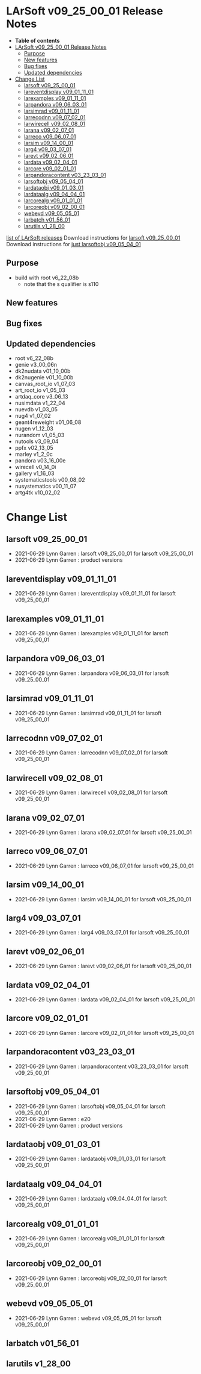 LArSoft v09_25_00_01 Release Notes
=============================================================================

-   **Table of contents**
-   [LArSoft v09_25_00_01 Release Notes](#LArSoft-v09_25_00_01-Release-Notes)
    -   [Purpose](#Purpose)
    -   [New features](#New-features)
    -   [Bug fixes](#Bug-fixes)
    -   [Updated dependencies](#Updated-dependencies)
-   [Change List](#Change-List)
    -   [larsoft v09_25_00_01](#larsoft-v09_25_00_01)
    -   [lareventdisplay v09_01_11_01](#lareventdisplay-v09_01_11_01)
    -   [larexamples v09_01_11_01](#larexamples-v09_01_11_01)
    -   [larpandora v09_06_03_01](#larpandora-v09_06_03_01)
    -   [larsimrad v09_01_11_01](#larsimrad-v09_01_11_01)
    -   [larrecodnn v09_07_02_01](#larrecodnn-v09_07_02_01)
    -   [larwirecell v09_02_08_01](#larwirecell-v09_02_08_01)
    -   [larana v09_02_07_01](#larana-v09_02_07_01)
    -   [larreco v09_06_07_01](#larreco-v09_06_07_01)
    -   [larsim v09_14_00_01](#larsim-v09_14_00_01)
    -   [larg4 v09_03_07_01](#larg4-v09_03_07_01)
    -   [larevt v09_02_06_01](#larevt-v09_02_06_01)
    -   [lardata v09_02_04_01](#lardata-v09_02_04_01)
    -   [larcore v09_02_01_01](#larcore-v09_02_01_01)
    -   [larpandoracontent v03_23_03_01](#larpandoracontent-v03_23_03_01)
    -   [larsoftobj v09_05_04_01](#larsoftobj-v09_05_04_01)
    -   [lardataobj v09_01_03_01](#lardataobj-v09_01_03_01)
    -   [lardataalg v09_04_04_01](#lardataalg-v09_04_04_01)
    -   [larcorealg v09_01_01_01](#larcorealg-v09_01_01_01)
    -   [larcoreobj v09_02_00_01](#larcoreobj-v09_02_00_01)
    -   [webevd v09_05_05_01](#webevd-v09_05_05_01)
    -   [larbatch v01_56_01](#larbatch-v01_56_01)
    -   [larutils v1_28_00](#larutils-v1_28_00)

[list of LArSoft releases](LArSoft_release_list)
Download instructions for [larsoft v09_25_00_01](http://scisoft.fnal.gov/scisoft/bundles/larsoft/v09_25_00_01/larsoft-v09_25_00_01.html)
Download instructions for [just larsoftobj v09_05_04_01](http://scisoft.fnal.gov/scisoft/bundles/larsoftobj/v09_05_04_01/larsoftobj-v09_05_04_01.html)

Purpose
--------------------

-   build with root v6_22_08b
    -   note that the s qualifier is s110

New features
------------------------------

Bug fixes
------------------------

Updated dependencies
----------------------------------------------

-   root v6_22_08b
-   genie v3_00_06n
-   dk2nudata v01_10_00b
-   dk2nugenie v01_10_00b
-   canvas_root_io v1_07_03
-   art_root_io v1_05_03
-   artdaq_core v3_06_13
-   nusimdata v1_22_04
-   nuevdb v1_03_05
-   nug4 v1_07_02
-   geant4reweight v01_06_08
-   nugen v1_12_03
-   nurandom v1_05_03
-   nutools v3_09_04
-   ppfx v02_13_05
-   marley v1_2_0c
-   pandora v03_16_00e
-   wirecell v0_14_0i
-   gallery v1_16_03
-   systematicstools v00_08_02
-   nusystematics v00_11_07
-   artg4tk v10_02_02

Change List
============================

larsoft v09_25_00_01
-------------------------------------------------

-   2021-06-29 Lynn Garren : larsoft v09_25_00_01 for larsoft v09_25_00_01
-   2021-06-29 Lynn Garren : product versions

lareventdisplay v09_01_11_01
-----------------------------------------------------------------

-   2021-06-29 Lynn Garren : lareventdisplay v09_01_11_01 for larsoft v09_25_00_01

larexamples v09_01_11_01
---------------------------------------------------------

-   2021-06-29 Lynn Garren : larexamples v09_01_11_01 for larsoft v09_25_00_01

larpandora v09_06_03_01
-------------------------------------------------------

-   2021-06-29 Lynn Garren : larpandora v09_06_03_01 for larsoft v09_25_00_01

larsimrad v09_01_11_01
-----------------------------------------------------

-   2021-06-29 Lynn Garren : larsimrad v09_01_11_01 for larsoft v09_25_00_01

larrecodnn v09_07_02_01
-------------------------------------------------------

-   2021-06-29 Lynn Garren : larrecodnn v09_07_02_01 for larsoft v09_25_00_01

larwirecell v09_02_08_01
---------------------------------------------------------

-   2021-06-29 Lynn Garren : larwirecell v09_02_08_01 for larsoft v09_25_00_01

larana v09_02_07_01
-----------------------------------------------

-   2021-06-29 Lynn Garren : larana v09_02_07_01 for larsoft v09_25_00_01

larreco v09_06_07_01
-------------------------------------------------

-   2021-06-29 Lynn Garren : larreco v09_06_07_01 for larsoft v09_25_00_01

larsim v09_14_00_01
-----------------------------------------------

-   2021-06-29 Lynn Garren : larsim v09_14_00_01 for larsoft v09_25_00_01

larg4 v09_03_07_01
---------------------------------------------

-   2021-06-29 Lynn Garren : larg4 v09_03_07_01 for larsoft v09_25_00_01

larevt v09_02_06_01
-----------------------------------------------

-   2021-06-29 Lynn Garren : larevt v09_02_06_01 for larsoft v09_25_00_01

lardata v09_02_04_01
-------------------------------------------------

-   2021-06-29 Lynn Garren : lardata v09_02_04_01 for larsoft v09_25_00_01

larcore v09_02_01_01
-------------------------------------------------

-   2021-06-29 Lynn Garren : larcore v09_02_01_01 for larsoft v09_25_00_01

larpandoracontent v03_23_03_01
---------------------------------------------------------------------

-   2021-06-29 Lynn Garren : larpandoracontent v03_23_03_01 for larsoft v09_25_00_01

larsoftobj v09_05_04_01
-------------------------------------------------------

-   2021-06-29 Lynn Garren : larsoftobj v09_05_04_01 for larsoft v09_25_00_01
-   2021-06-29 Lynn Garren : e20
-   2021-06-29 Lynn Garren : product versions

lardataobj v09_01_03_01
-------------------------------------------------------

-   2021-06-29 Lynn Garren : lardataobj v09_01_03_01 for larsoft v09_25_00_01

lardataalg v09_04_04_01
-------------------------------------------------------

-   2021-06-29 Lynn Garren : lardataalg v09_04_04_01 for larsoft v09_25_00_01

larcorealg v09_01_01_01
-------------------------------------------------------

-   2021-06-29 Lynn Garren : larcorealg v09_01_01_01 for larsoft v09_25_00_01

larcoreobj v09_02_00_01
-------------------------------------------------------

-   2021-06-29 Lynn Garren : larcoreobj v09_02_00_01 for larsoft v09_25_00_01

webevd v09_05_05_01
-----------------------------------------------

-   2021-06-29 Lynn Garren : webevd v09_05_05_01 for larsoft v09_25_00_01

larbatch v01_56_01
--------------------------------------------

larutils v1_28_00
------------------------------------------

